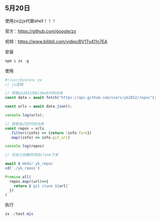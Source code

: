 ## 5月20日
使用zx让js代替shell！！！

官方：https://github.com/google/zx

视频：https://www.bilibili.com/video/BV1Tv411n7EA


安装

```powershell
npm i zx -g
```

使用

```js
#!/usr/bin/env zx
// js逻辑

// 获取yk2012的GitHub代码仓库
const data = await fetch("https://api.github.com/users/yk2012/repos");

const urls = await data.json();

console.log(urls);

// 获取自己的代码仓库
const repos = urls
  .filter((info) => {return !info.fork})
  .map((info) => info.git_url)

console.log(repos)

// 将自己创建的项目clone下来

await $`mkdir yk_repos`
cd('./yk_repos')

Promise.all(
  repos.map((url)=>{
    return $`git clone ${url}`
  })
)
```


执行
```powershell
zx ./test.mjs
```